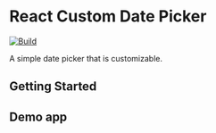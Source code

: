 # React Custom Date Picker

[![Build](https://circleci.com/gh/austinChappell/react-custom-date-picker/tree/master.svg?style=shield)](https://circleci.com/gh/austinChappell/react-custom-date-picker/tree/master)

A simple date picker that is customizable.

## Getting Started

## Demo app
